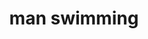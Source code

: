 ---
layout: smileys&emotion
title: man swimming
emoji: man_swimming
permalink: 🏊‍♂️.html
image: assets/img/3moji/man_swimming.png
---